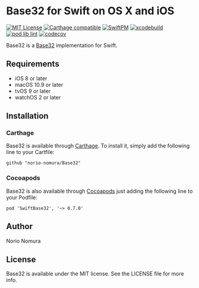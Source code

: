 # Base32 for Swift on OS X and iOS
[![MIT License](https://img.shields.io/badge/license-MIT-blue.svg?style=flat)](LICENSE)
[![Carthage compatible](https://img.shields.io/badge/Carthage-compatible-4BC51D.svg?style=flat)](https://github.com/Carthage/Carthage)
[![SwiftPM](https://github.com/norio-nomura/Base32/workflows/SwiftPM/badge.svg)](https://launch-editor.github.com/actions?workflowID=SwiftPM&event=pull_request&nwo=norio-nomura%2FBase32)
[![xcodebuild](https://github.com/norio-nomura/Base32/workflows/xcodebuild/badge.svg)](https://launch-editor.github.com/actions?workflowID=xcodebuild&event=pull_request&nwo=norio-nomura%2FBase32)
[![pod lib lint](https://github.com/norio-nomura/Base32/workflows/pod%20lib%20lint/badge.svg)](https://launch-editor.github.com/actions?workflowID=pod%20lib%20lint&event=pull_request&nwo=norio-nomura%2FBase32)
[![codecov](https://codecov.io/gh/norio-nomura/Base32/branch/master/graph/badge.svg)](https://codecov.io/gh/norio-nomura/Base32)

Base32 is a [Base32](https://tools.ietf.org/html/rfc4648) implementation for Swift.

## Requirements

* iOS 8 or later
* macOS 10.9 or later
* tvOS 9 or later
* watchOS 2 or later

## Installation

### Carthage

Base32 is available through [Carthage](https://github.com/Carthage/Carthage). To install
it, simply add the following line to your Cartfile:

`github "norio-nomura/Base32"`

### Cocoapods

Base32 is also available through [Cocoapods](https://cocoapods.org/) just adding the following line to your Podfile:

`pod 'SwiftBase32', '~> 0.7.0'`

## Author

Norio Nomura

## License

Base32 is available under the MIT license. See the LICENSE file for more info.
